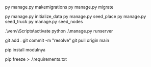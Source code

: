 py manage.py makemigrations
py manage.py migrate

py manage.py initialize_data
py manage.py seed_place
py manage.py seed_truck
py manage.py seed_nodes

<!-- run program -->

.\venv\Scripts\activate
python .\manage.py runserver

<!-- update ver -->
git add .
git commit -m "resolve"
git pull origin main

<!-- install module -->
pip install modulnya

<!-- update module -->
pip freeze > .\requirements.txt
